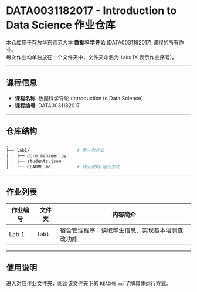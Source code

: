 # DATA0031182017 - Introduction to Data Science 作业仓库

本仓库用于存放华东师范大学 **数据科学导论** (DATA0031182017) 课程的所有作业。  
每次作业均单独放在一个文件夹中，文件夹命名为 `labX` (X 表示作业序号)。

---

## 课程信息

- **课程名称**: 数据科学导论 (Introduction to Data Science)
- **课程编号**: DATA0031182017

---

## 仓库结构

```bash
.
├── lab1/                  # 第一次作业
│   ├── dorm_manager.py
│   ├── students.json 
│   └── README.md          # 作业说明/运行方法
````

---

## 作业列表

| 作业编号  | 文件夹    | 内容简介                     | 
| ----- | ------ | ------------------------ |
| Lab 1 | `lab1` | 宿舍管理程序：读取学生信息、实现基本增删查改功能 |

---

## 使用说明

进入对应作业文件夹，阅读该文件夹下的 `README.md` 了解具体运行方式。
